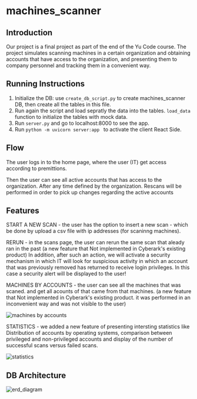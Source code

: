 # machines_scanner

## Introduction

Our project is a final project as part of the end of the Yu Code course.
The project simulates scanning machines in a certain organization and obtaining accounts that have access to the organization, and presenting them to company personnel and tracking them in a convenient way.

## Running Instructions
1. Initialize the DB:
   use `create_db_script.py` to create machines_scanner DB, then create all the tables in this file.
2. Run again the script and load sepratly the data into the tables. `load_data` function to initialize the tables with mock data.
3. Run `server.py` and go to localhost:8000 to see the app.
4. Run `python -m uvicorn server:app ` to activate the client React Side.

## Flow

The user logs in to the home page, where the user (IT) get access according to premittions.


Then the user can see all active accounts that has access to the organization. After any time defined by the organization. Rescans will be performed in order to pick up changes regarding the active accounts

## Features
START A NEW SCAN - the user has the option to insert a new scan - which be done by upload a csv file  with ip addresses (for scaninng machines).

RERUN - in the scans page, the user can rerun the same scan that aleady ran in the past (a new feature that Not implemented in Cyberark's existing product)
In addition, after such an action, we will activate a security mechanism in which IT will look for suspicious activity in which an account that was previously removed has returned to receive login privileges. In this case a security alert will be displayed to the user!

MACHINES BY ACCOUNTS - the user can see all the machines that was scaned. and get all acounts of that came from that machines.  (a new feature that Not implemented in Cyberark's existing product. it was performed in an inconvenient way and was not visible to the user) 

![machines by accounts](https://user-images.githubusercontent.com/70105078/206912339-2f619cdc-6054-4c2a-bab4-c8919588547a.png)


STATISTICS - we added a new feature of presenting intersting statistics like Distribution of accounts by operating systems, comparison between privileged and non-privileged accounts and display of the number of successful scans versus failed scans.

![statistics](https://user-images.githubusercontent.com/70105078/206912171-a49fec75-12f8-4df3-90d1-abb0c53c53d2.png)

## DB Architecture

![erd_diagram](https://user-images.githubusercontent.com/70105078/206911902-a45b4ed4-15c1-4780-9cc6-bd99d71844d1.png)






